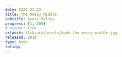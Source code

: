 ```yaml
---
date: 2222-22-22
title: The Messy Middle
subtitle: Scott Belsky
progress: [1, 100]
# repeat: true
artwork: /library/assets/book-the-messy-middle.jpg
released: 2018
type: book
rating:
---
```


